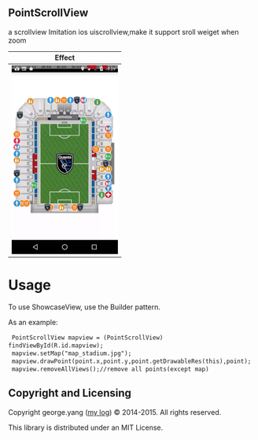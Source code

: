 PointScrollView
---

a scrollview Imitation ios uiscrollview,make it support sroll weiget when zoom

| Effect |
| --- |
| ![weiget Effect](./gif/show.gif) |


Usage
====

To use ShowcaseView, use the Builder pattern.

As an example:

~~~
 PointScrollView mapview = (PointScrollView) findViewById(R.id.mapview);
 mapview.setMap("map_stadium.jpg");
 mapview.drawPoint(point.x,point.y,point.getDrawableRes(this),point);
 mapview.removeAllViews();//remove all points(except map)
~~~

Copyright and Licensing
----

Copyright george.yang ([my log](http://blog.csdn.net/u010499721)) © 2014-2015. All rights reserved.

This library is distributed under an MIT License.